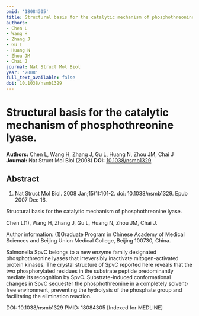 ```yaml
---
pmid: '18084305'
title: Structural basis for the catalytic mechanism of phosphothreonine lyase.
authors:
- Chen L
- Wang H
- Zhang J
- Gu L
- Huang N
- Zhou JM
- Chai J
journal: Nat Struct Mol Biol
year: '2008'
full_text_available: false
doi: 10.1038/nsmb1329
---
```


# Structural basis for the catalytic mechanism of phosphothreonine lyase.
**Authors:** Chen L, Wang H, Zhang J, Gu L, Huang N, Zhou JM, Chai J
**Journal:** Nat Struct Mol Biol (2008)
**DOI:** [10.1038/nsmb1329](https://doi.org/10.1038/nsmb1329)

## Abstract

1. Nat Struct Mol Biol. 2008 Jan;15(1):101-2. doi: 10.1038/nsmb1329. Epub 2007
Dec  16.

Structural basis for the catalytic mechanism of phosphothreonine lyase.

Chen L(1), Wang H, Zhang J, Gu L, Huang N, Zhou JM, Chai J.

Author information:
(1)Graduate Program in Chinese Academy of Medical Sciences and Beijing Union 
Medical College, Beijing 100730, China.

Salmonella SpvC belongs to a new enzyme family designated phosphothreonine 
lyases that irreversibly inactivate mitogen-activated protein kinases. The 
crystal structure of SpvC reported here reveals that the two phosphorylated 
residues in the substrate peptide predominantly mediate its recognition by SpvC. 
Substrate-induced conformational changes in SpvC sequester the phosphothreonine 
in a completely solvent-free environment, preventing the hydrolysis of the 
phosphate group and facilitating the elimination reaction.

DOI: 10.1038/nsmb1329
PMID: 18084305 [Indexed for MEDLINE]
